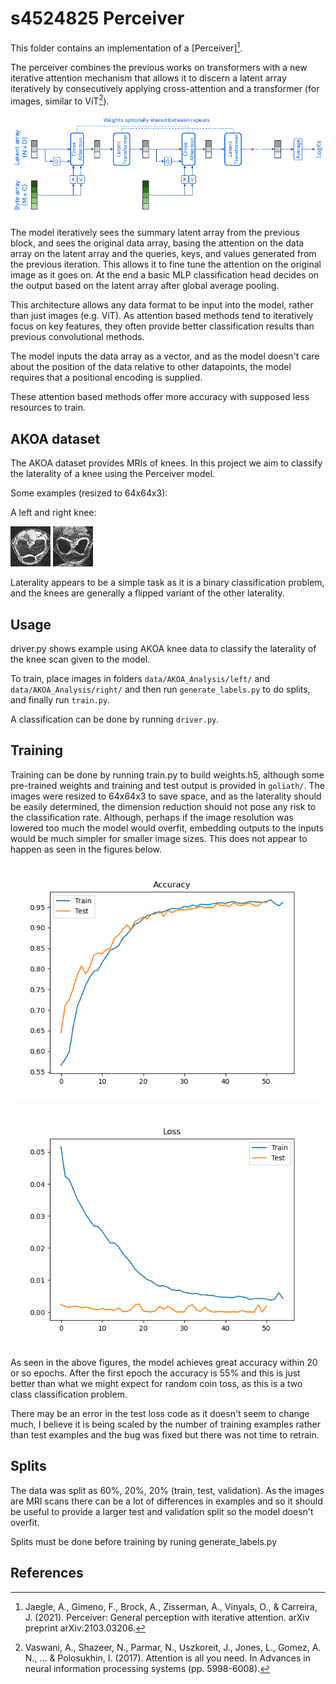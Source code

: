 # s4524825 Perceiver

This folder contains an implementation of a [Perceiver][^1].

The perceiver combines the previous works on transformers 
with a new iterative attention mechanism that allows it to discern a latent array iteratively by consecutively applying cross-attention and a transformer (for images, similar to ViT[^2]). 

![Perceiver Architecture](plots/perceiver_architecture.png "Perceiver Architecture")


The model iteratively sees the summary latent array from the previous block, and sees the original data array, basing the attention on the data array on the latent array and the queries, keys, and values generated from the previous iteration. This allows it to fine tune the attention on the original image as it goes on. At the end a basic MLP classification head decides on the output based on the latent array after global average pooling.

This architecture allows any data 
format to be input into the model, rather than just images (e.g. ViT). 
As attention based methods tend to iteratively focus on key features, they often provide better classification results than previous convolutional methods. 

The model inputs the data array as a vector, and as the model doesn't care about the position of the data relative to other datapoints, the model requires that a positional encoding is supplied.

These attention based methods offer more accuracy with supposed less resources to train.

## AKOA dataset 

The AKOA dataset provides MRIs of knees. In this project we aim to classify the laterality of a knee using the Perceiver model.

Some examples (resized to 64x64x3):

A left and right knee:

![Left Knee AKOA](plots/OAI9062645_BaseLine_3_de3d1_SAG_3D_DESS_WE_LEFT.nii.gz_0.png) ![Right Knee AKOA](plots/OAI9014797_BaseLine_3_de3d1_SAG_3D_DESS_WE_RIGHT.nii.gz_0.png)

Laterality appears to be a simple task as it is a binary classification problem, and the knees are generally a flipped variant of the other laterality.

## Usage

driver.py shows example using AKOA knee data to classify the 
laterality of the knee scan given to the model.  

To train, place images in folders `data/AKOA_Analysis/left/` and `data/AKOA_Analysis/right/` and then run `generate_labels.py` to do splits, 
and finally run `train.py`. 

A classification can be done by running `driver.py`.

## Training

Training can be done by running train.py to build weights.h5, although some pre-trained weights and training and test output is provided in 
`goliath/`. The images were resized to 64x64x3 to save space, and as the laterality should be easily determined, the dimension reduction 
should not pose any risk to the classification rate. Although, perhaps if the image resolution was lowered too much the model would overfit, 
embedding outputs to the inputs would be much simpler for smaller image sizes. This does not appear to happen as seen in the figures below.  

![Accuracy Plot](plots/acc_.png "Accuracy Plot")

![Loss Plot](plots/loss_.png "Loss Plot")

As seen in the above figures, the model achieves great accuracy within 20 or so epochs. After the first epoch the accuracy is 55% and this is just better than what we might expect for random coin toss, as this is a two class classification problem. 

There may be an error in the test loss code as it doesn't seem to change much, I believe it is being scaled by the number of training examples rather than test examples and the bug was fixed but there was not time to retrain.

## Splits 
The data was split as 60%, 20%, 20% (train, test, validation). As the images are MRI scans there can be a lot of differences in examples and so it should be useful to provide a larger test and validation split so the model doesn't overfit. 

Splits must be done before training by runing generate_labels.py

## References

[^1]: Jaegle, A., Gimeno, F., Brock, A., Zisserman, A., Vinyals, O., & Carreira, J. (2021). Perceiver: General perception with iterative attention. arXiv preprint arXiv:2103.03206. 

[^2]: Vaswani, A., Shazeer, N., Parmar, N., Uszkoreit, J., Jones, L., Gomez, A. N., ... & Polosukhin, I. (2017). Attention is all you need. In Advances in neural information processing systems (pp. 5998-6008).